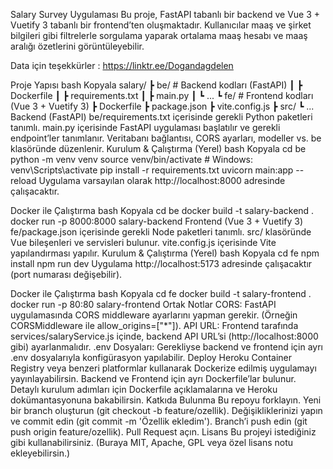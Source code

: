 Salary Survey Uygulaması
Bu proje, FastAPI tabanlı bir backend ve Vue 3 + Vuetify 3 tabanlı bir frontend’ten oluşmaktadır.
Kullanıcılar maaş ve şirket bilgileri gibi filtrelerle sorgulama yaparak ortalama maaş hesabı ve maaş aralığı özetlerini görüntüleyebilir.

Data için teşekkürler : https://linktr.ee/Dogandagdelen

Proje Yapısı
bash
Kopyala
salary/
 ┣ be/          # Backend kodları (FastAPI)
 ┃ ┣ Dockerfile
 ┃ ┣ requirements.txt
 ┃ ┣ main.py
 ┃ ┗ ...
 ┗ fe/          # Frontend kodları (Vue 3 + Vuetify 3)
   ┣ Dockerfile
   ┣ package.json
   ┣ vite.config.js
   ┣ src/
   ┗ ...
Backend (FastAPI)
be/requirements.txt içerisinde gerekli Python paketleri tanımlı.
main.py içerisinde FastAPI uygulaması başlatılır ve gerekli endpoint’ler tanımlanır.
Veritabanı bağlantısı, CORS ayarları, modeller vs. be klasöründe düzenlenir.
Kurulum & Çalıştırma (Yerel)
bash
Kopyala
cd be
python -m venv venv
source venv/bin/activate  # Windows: venv\Scripts\activate
pip install -r requirements.txt
uvicorn main:app --reload
Uygulama varsayılan olarak http://localhost:8000 adresinde çalışacaktır.

Docker ile Çalıştırma
bash
Kopyala
cd be
docker build -t salary-backend .
docker run -p 8000:8000 salary-backend
Frontend (Vue 3 + Vuetify 3)
fe/package.json içerisinde gerekli Node paketleri tanımlı.
src/ klasöründe Vue bileşenleri ve servisleri bulunur.
vite.config.js içerisinde Vite yapılandırması yapılır.
Kurulum & Çalıştırma (Yerel)
bash
Kopyala
cd fe
npm install
npm run dev
Uygulama http://localhost:5173 adresinde çalışacaktır (port numarası değişebilir).

Docker ile Çalıştırma
bash
Kopyala
cd fe
docker build -t salary-frontend .
docker run -p 80:80 salary-frontend
Ortak Notlar
CORS: FastAPI uygulamasında CORS middleware ayarlarını yapman gerekir. (Örneğin CORSMiddleware ile allow_origins=["*"]).
API URL: Frontend tarafında services/salaryService.js içinde, backend API URL’si (http://localhost:8000 gibi) ayarlanmalıdır.
.env Dosyaları: Gerekliyse backend ve frontend için ayrı .env dosyalarıyla konfigürasyon yapılabilir.
Deploy
Heroku Container Registry veya benzeri platformlar kullanarak Dockerize edilmiş uygulamayı yayınlayabilirsin.
Backend ve Frontend için ayrı Dockerfile’lar bulunur.
Detaylı kurulum adımları için Dockerfile açıklamalarına ve Heroku dokümantasyonuna bakabilirsin.
Katkıda Bulunma
Bu repoyu forklayın.
Yeni bir branch oluşturun (git checkout -b feature/ozellik).
Değişikliklerinizi yapın ve commit edin (git commit -m 'Özellik ekledim').
Branch’i push edin (git push origin feature/ozellik).
Pull Request açın.
Lisans
Bu projeyi istediğiniz gibi kullanabilirsiniz. (Buraya MIT, Apache, GPL veya özel lisans notu ekleyebilirsin.)